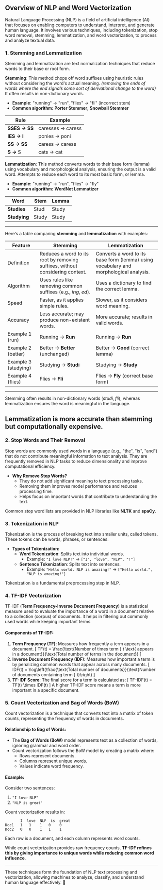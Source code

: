 ## Overview of NLP and Word Vectorization

Natural Language Processing (NLP) is a field of artificial intelligence (AI) that focuses on enabling computers to understand, interpret, and generate human language. It involves various techniques, including tokenization, stop word removal, stemming, lemmatization, and word vectorization, to process and analyze textual data.

### 1. **Stemming and Lemmatization**
Stemming and lemmatization are text normalization techniques that reduce words to their base or root form.

**Stemming**: This method chops off word suffixes using heuristic rules without considering the word's actual meaning. *(removing the ends of words where the end signals some sort of derivational change to the word)* It often results in non-dictionary words.
  - **Example:** "running" → "run", "flies" → "fli" (incorrect stem)
  - **Common algorithm:** **Porter Stemmer**, **Snowball Stemmer**

  | Rule    | Example             |
|---------|---------------------|
| **SSES → SS** | caresses → caress |
| **IES → I**   | ponies → poni     |
| **SS → SS**   | caress → caress   |
| **S →** S     | cats → cat        |


**Lemmatization**: This method converts words to their base form (lemma) using vocabulary and morphological analysis, ensuring the output is a valid word. Attempts to reduce each word to its most basic form, or lemma.
  - **Example:** "running" → "run", "flies" → "fly"
  - **Common algorithm:** **WordNet Lemmatizer**

 | Word    | Stem | Lemma |
|---------|--------|----|
| **Studies** | Studi | Study |
| **Studying** | Study | Study |
  
---

  Here's a table comparing **stemming** and **lemmatization** with examples:

| Feature        | Stemming                             | Lemmatization                        |
|---------------|--------------------------------------|--------------------------------------|
| Definition    | Reduces a word to its root by removing suffixes, without considering context. | Converts a word to its base form (lemma) using vocabulary and morphological analysis. |
| Algorithm    | Uses rules like removing common suffixes (e.g., *ing*, *ed*). | Uses a dictionary to find the correct lemma. |
| Speed        | Faster, as it applies simple rules. | Slower, as it considers word meaning. |
| Accuracy     | Less accurate; may produce non-existent words. | More accurate; results in valid words. |
| Example 1 (run) | Running → **Run** | Running → **Run** |
| Example 2 (better) | Better → **Better** (unchanged) | Better → **Good** (correct lemma) |
| Example 3 (studying) | Studying → **Studi** | Studying → **Study** |
| Example 4 (flies) | Flies → **Fli** | Flies → **Fly** (correct base form) |

---
Stemming often results in non-dictionary words (*studi*, *fli*), whereas lemmatization ensures the word is meaningful in the language.

Lemmatization is more accurate than stemming but computationally expensive.
---

### 2. **Stop Words and Their Removal**
Stop words are commonly used words in a language (e.g., "the", "is", "and") that do not contribute meaningful information to text analysis. They are frequently removed in NLP tasks to reduce dimensionality and improve computational efficiency.

- **Why Remove Stop Words?**
  - They do not add significant meaning to text processing tasks.
  - Removing them improves model performance and reduces processing time.
  - Helps focus on important words that contribute to understanding the text.

Common stop word lists are provided in NLP libraries like **NLTK** and **spaCy**.

### 3. **Tokenization in NLP**
Tokenization is the process of breaking text into smaller units, called tokens. These tokens can be words, phrases, or sentences.

- **Types of Tokenization:**
  - **Word Tokenization**: Splits text into individual words.
    - Example: `"I love NLP!"` → `["I", "love", "NLP", "!"]`
  - **Sentence Tokenization**: Splits text into sentences.
    - Example: `"Hello world. NLP is amazing!"` → `["Hello world.", "NLP is amazing!"]`

Tokenization is a fundamental preprocessing step in NLP.

### 4. **TF-IDF Vectorization**
TF-IDF (**Term Frequency-Inverse Document Frequency**) is a statistical measure used to evaluate the importance of a word in a document relative to a collection (corpus) of documents. It helps in filtering out commonly used words while keeping important terms.

#### **Components of TF-IDF:**
1. **Term Frequency (TF)**: Measures how frequently a term appears in a document.
   \[
   TF(t) = \frac{\text{Number of times term } t \text{ appears in a document}}{\text{Total number of terms in the document}}
   \]
2. **Inverse Document Frequency (IDF)**: Measures how important a term is by penalizing common words that appear across many documents.
   \[
   IDF(t) = \log\left(\frac{\text{Total number of documents}}{\text{Number of documents containing term } t}\right)
   \]
3. **TF-IDF Score**: The final score for a term is calculated as:
   \[
   TF-IDF(t) = TF(t) \times IDF(t)
   \]
A higher TF-IDF score means a term is more important in a specific document.

### 5. **Count Vectorization and Bag of Words (BoW)**
Count vectorization is a technique that converts text into a matrix of token counts, representing the frequency of words in documents.

#### **Relationship to Bag of Words:**
- The **Bag of Words (BoW)** model represents text as a collection of words, ignoring grammar and word order.
- Count vectorization follows the BoW model by creating a matrix where:
  - Rows represent documents.
  - Columns represent unique words.
  - Values indicate word frequency.

#### **Example:**
Consider two sentences:
1. `"I love NLP"`
2. `"NLP is great"`

Count vectorization results in:
```
       I  love  NLP  is  great
Doc1   1   1    1   0    0
Doc2   0   0    1   1    1
```
Each row is a document, and each column represents word counts.

While count vectorization provides raw frequency counts, **TF-IDF refines this by giving importance to unique words while reducing common word influence**.

---

These techniques form the foundation of NLP text processing and vectorization, allowing machines to analyze, classify, and understand human language effectively. 🚀

